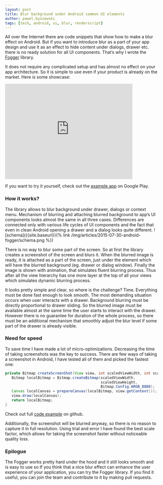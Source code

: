 ```yaml
---
layout: post
title: Blur background under Android common UI elements
author: pawel.byszewski
tags: [tech, android, ui, blur, renderscript]
---
```

All over the Internet there are code snippets that show how to make a blur effect on Android. But if you want to
introduce blur as a part of your app design and use it as an effect to hide content under dialogs, drawer etc. there is
no ready solution for all UI components. That’s why I wrote the [Fogger](https://github.com/allegro/fogger) library.

It does not require any complicated setup and has almost no effect on your app architecture. So it is simple to use
even if your product is already on the market. Here is some showcase:

<iframe height="315" width="420" src="https://www.youtube.com/embed/QqfhN5deSIU?rel=0" frameborder="0" allowfullscreen class="youtube_iframe"></iframe>

If you want to try it yourself, check out the
[example app](https://play.google.com/store/apps/details?id=pl.allegro.foggerexample) on Google Play.

### How it works?
The library allows to blur background under drawer, dialogs or context menu. Mechanism of blurring and attaching
blurred background to app’s UI components looks almost the same in all three cases. Differences are connected only
with various life cycles of UI components and the fact that even in clean Android opening a drawer and a dialog looks
quite different.
![schema]({{site.baseurl}}{% link /img/articles/2015-07-30-android-fogger/schema.png %})

There is no way to blur some part of the screen. So at first the library creates a screenshot of the
screen and blurs it. When the blurred image is ready, it is attached as a part of the screen, just under the element which will
have the blurred background (eg. drawer or dialog window). Finally the image is shown with animation, that simulates fluent
blurring process. Thus after all the view hierarchy has one more layer at the top of all your views which simulates dynamic blurring process.

It looks pretty simple and clear, so where is the challenge? Time. Everything must be done fast enough to look smooth.
The most demanding situation occurs when user interacts with a drawer. Background blurring must be directly proportional
to drawer sliding. So the blurred image must be available almost at the same time the user starts to interact with the
drawer. However there is no guarantee for duration of the whole process, so there must be an additional mechanism that
smoothly adjust the blur level if some part of the drawer is already visible.

### Need for speed
To save time I have made a lot of micro-optimizations. Decreasing the time of taking screenshots was the key to success. There are few ways of taking a screenshot in Android, I have tested all of them and picked the fastest one:

```java
private Bitmap createScreenShot(View view, int scaledViewWidth, int scaledViewHeight) {
   Bitmap localBitmap = Bitmap.createBitmap(scaledViewWidth,
                                            scaledViewHeight,
                                            Bitmap.Config.ARGB_8888);
   Canvas localCanvas = prepareCanvas(localBitmap, view.getContext());
   view.draw(localCanvas);
   return localBitmap;
}
```

Check out full [code example](https://github.com/allegro/fogger/tree/master/example) on github.

Additionally, the screenshot will be blurred anyway, so there is no reason to capture it in full resolution. Using
trial and error I have found the best scale factor, which allows for taking the screenshot faster without noticeable
quality loss.

### Epilogue
The Fogger works pretty hard under the hood and it still looks smooth and is easy to use so If you think that a nice blur effect can enhance the user experience of your application, you can try the Fogger library. If you find it useful, you can join the team and contribute to it by making pull requests.

